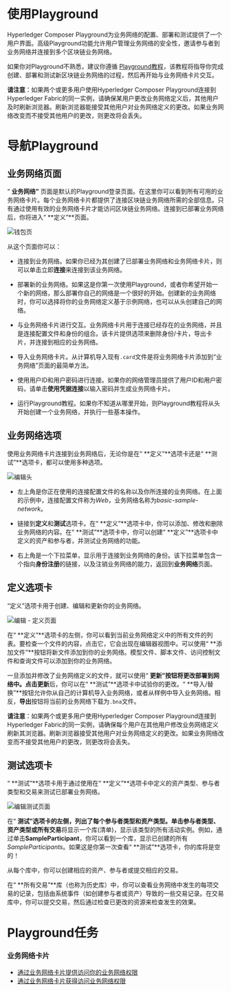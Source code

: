 # 使用Playground

Hyperledger Composer Playground为业务网络的配置、部署和测试提供了一个用户界面。高级Playground功能允许用户管理业务网络的安全性，邀请参与者到业务网络并连接到多个区块链业务网络。

如果你对Playground不熟悉，建议你遵循 [Playground教程](https://hyperledger.github.io/composer/tutorials/playground-tutorial.html)，该教程将指导你完成创建、部署和测试新区块链业务网络的过程，然后再开始与业务网络卡片交互。

**请注意**：如果两个或更多用户使用Hyperledger Composer Playground连接到Hyperledger Fabric的同一实例，请确保某用户更改业务网络定义后，其他用户及时刷新浏览器。刷新浏览器能接受其他用户对业务网络定义的更改。如果业务网络改变而不接受其他用户的更改，则更改将会丢失。

# 导航Playground

## 业务网络页面

“ **业务网络”** 页面是默认的Playground登录页面。在这里你可以看到所有可用的业务网络卡片。每个业务网络卡片都提供了连接区块链业务网络所需的全部信息。只有通过使用有效的业务网络卡片才能访问区块链业务网络。连接到已部署业务网络后，你将进入“ **定义”**页面。

![钱包页](https://hyperledger.github.io/composer/playground/images/wallet-page.png)

从这个页面你可以：

- 连接到业务网络。如果你已经为其创建了已部署业务网络和业务网络卡片，则可以单击立即**连接**来连接到该业务网络。

- 部署新的业务网络。如果这是你第一次使用Playground，或者你希望开始一个新的网络，那么部署你自己的网络是一个很好的开始。创建新的业务网络时，你可以选择将你的业务网络定义基于示例网络，也可以从头创建自己的网络。

- 与业务网络卡片进行交互。业务网络卡片用于连接已经存在的业务网络，并且是连接配置文件和身份的组合。该卡片提供选项来删除身份/卡片，导出卡片，并连接到相应的业务网络。

- 导入业务网络卡片。从计算机导入现有`.card`文件是将业务网络卡片添加到“业务网络”页面的最简单方法。

- 使用用户ID和用户密码进行连接。如果你的网络管理员提供了用户ID和用户密码，请单击**使用凭据连接**以输入密码并生成业务网络卡片。

- 运行Playground教程。如果你不知道从哪里开始，则Playground教程将从头开始创建一个业务网络，并执行一些基本操作。

## 业务网络选项

使用业务网络卡片连接到业务网络后，无论你是在“ **定义”**选项卡还是“ **测试”**选项卡，都可以使用多种选项。

![编辑头](https://hyperledger.github.io/composer/playground/images/editor-header.png)

- 左上角是你正在使用的连接配置文件的名称以及你所连接的业务网络。在上面的示例中，连接配置文件称为*Web*，业务网络名称为*basic-sample-network*。

- 链接到**定义**和**测试**选项卡。在“ **定义”**选项卡中，你可以添加、修改和删除业务网络的内容。在“ **测试”**选项卡中，你可以创建“ **定义”**选项卡中定义的资产和参与者，并测试业务网络的功能。

- 右上角是一个下拉菜单，显示用于连接到业务网络的身份。该下拉菜单包含一个指向**身份注册**的链接，以及注销业务网络的能力，返回到**业务网络**页面。

## 定义选项卡

“定义”选项卡用于创建、编辑和更新你的业务网络。

![编辑 - 定义页面](https://hyperledger.github.io/composer/playground/images/editor-define.png)

在“ **定义”**选项卡的左侧，你可以看到当前业务网络定义中的所有文件的列表。要检查一个文件的内容，点击它，它会出现在编辑器视图中。可以使用“ **添加文件”**按钮将新文件添加到你的业务网络。模型文件、脚本文件、访问控制文件和查询文件可以添加到你的业务网络。

一旦添加并修改了业务网络定义的文件，就可以使用“ **更新”**按钮将更改部署到网络中。点击**更新**后，你可以在“ **测试”**选项卡中试验你的更改。“ **导入/替换”**按钮允许你从自己的计算机导入业务网络，或者从样例中导入业务网络。相反，**导出**按钮将当前的业务网络下载为`.bna`文件。

**请注意**：如果两个或更多用户使用Hyperledger Composer Playground连接到Hyperledger Fabric的同一实例，请确保每个用户在其他用户修改业务网络定义刷新其浏览器。刷新浏览器接受其他用户对业务网络定义的更改。如果业务网络改变而不接受其他用户的更改，则更改将会丢失。

## 测试选项卡

“ **测试”**选项卡用于通过使用在“ **定义”**选项卡中定义的资产类型、参与者类型和交易来测试已部署业务网络。

![编辑测试页面](https://hyperledger.github.io/composer/playground/images/editor-test.png)

在“ **测试”**选项卡的左侧，列出了每个参与者类型和资产类型。单击参与者类型、资产类型或**所有交易**将显示一个库(清单)，显示该类型的所有活动实例。例如，通过单击**SampleParticipant**，你可以看到一个库，显示已创建的所有*SampleParticipants*。如果这是你第一次查看“ **测试”**选项卡，你的库将是空的！

从每个库中，你可以创建相应的资产、参与者或提交相应的交易。

在“ **所有交易”**库（也称为历史库）中，你可以查看业务网络中发生的每项交易的记录，包括由系统事件（如创建参与者或资产）导致的一些交易记录。在交易库中，你可以提交交易，然后通过检查已更改的资源来检查发生的效果。

# Playground任务

### 业务网络卡片

- [通过业务网络卡片提供访问你的业务网络权限](playground_id-cards-playground.md#provide)
- [通过业务网络卡片获得访问业务网络权限](playground_id-cards-playground.md#gain)
